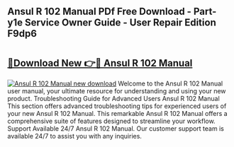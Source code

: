 ## Ansul R 102 Manual PDf Free Download - Part-y1e Service Owner Guide - User Repair Edition F9dp6

# <h2><a href="http://bc25932.oget.top/?id=Ansul+R+102+Manual">🔗Download New 👉🔴 Ansul R 102 Manual</a></h2>

[![Ansul R 102 Manual new download](https://i.imgur.com/5g1atiW.png)](http://bc25932.oget.top/?id=Ansul+R+102+Manual)
Welcome to the Ansul R 102 Manual user manual, your ultimate resource for understanding and using your new product. Troubleshooting Guide for Advanced Users Ansul R 102 Manual This section offers advanced troubleshooting tips for experienced users of your new Ansul R 102 Manual. This remarkable Ansul R 102 Manual offers a comprehensive suite of features designed to streamline your workflow. Support Available 24/7 Ansul R 102 Manual. Our customer support team is available 24/7 to assist you with any inquiries.
